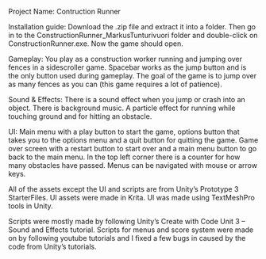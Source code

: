 Project Name: Contruction Runner

Installation guide:
Download the .zip file and extract it into a folder. Then go in to the ConstructionRunner_MarkusTunturivuori folder and double-click on ConstructionRunner.exe.
Now the game should open.

Gameplay:
You play as a construction worker running and jumping over fences in a sidescroller game.
Spacebar works as the jump button and is the only button used during gameplay.
The goal of the game is to jump over as many fences as you can (this game requires a lot of patience).

Sound & Effects:
There is a sound effect when you jump or crash into an object.
There is background music.
A particle effect for running while touching ground and for hitting an obstacle.

UI:
Main menu with a play button to start the game, options button that takes you to the options menu and a quit button for quitting the game.
Game over screen with a restart button to start over and a main menu button to go back to the main menu.
In the top left corner there is a counter for how many obstacles have passed.
Menus can be navigated with mouse or arrow keys.

All of the assets except the UI and scripts are from Unity’s Prototype 3 StarterFiles.
UI assets were made in Krita. UI was made using TextMeshPro tools in Unity.

Scripts were mostly made by following Unity’s Create with Code Unit 3 – Sound and Effects tutorial. Scripts for menus and score system were made on by following youtube tutorials and I fixed a few bugs in caused by the code from Unity’s tutorials.
